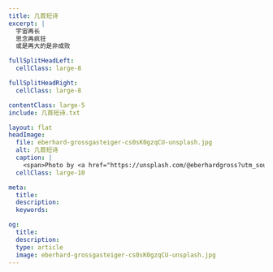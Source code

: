 ```yaml
---
title: 几首短诗
excerpt: |
  宇宙再长
  思念再疯狂
  或是再大的是非成败

fullSplitHeadLeft:
  cellClass: large-8

fullSplitHeadRight:
  cellClass: large-8

contentClass: large-5
include: 几首短诗.txt

layout: flat
headImage:
  file: eberhard-grossgasteiger-cs0sK0gzqCU-unsplash.jpg
  alt: 几首短诗
  caption: |
    <span>Photo by <a href="https://unsplash.com/@eberhardgross?utm_source=unsplash&amp;utm_medium=referral&amp;utm_content=creditCopyText">eberhard grossgasteiger</a> on <a href="https://unsplash.com/s/photos/nebula?utm_source=unsplash&amp;utm_medium=referral&amp;utm_content=creditCopyText">Unsplash</a></span>
  cellClass: large-10

meta:
  title:
  description:
  keywords:

og:
  title:
  description:
  type: article
  image: eberhard-grossgasteiger-cs0sK0gzqCU-unsplash.jpg
---
```

